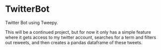 # TwitterBot
Twitter Bot using Tweepy.  

This will be a continued project, but for now it only has a simple feature where it gets access to my twitter account, searches for a term and filters out reweets, and then creates a pandas dataframe of these tweets.
